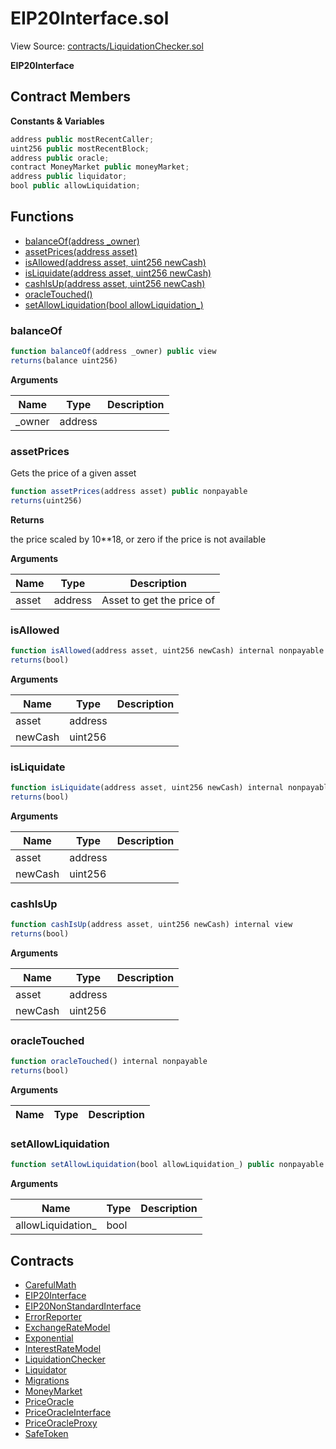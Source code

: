 # EIP20Interface.sol

View Source: [contracts/LiquidationChecker.sol](../contracts/LiquidationChecker.sol)

**EIP20Interface**

## Contract Members
**Constants & Variables**

```js
address public mostRecentCaller;
uint256 public mostRecentBlock;
address public oracle;
contract MoneyMarket public moneyMarket;
address public liquidator;
bool public allowLiquidation;

```

## Functions

- [balanceOf(address _owner)](#balanceof)
- [assetPrices(address asset)](#assetprices)
- [isAllowed(address asset, uint256 newCash)](#isallowed)
- [isLiquidate(address asset, uint256 newCash)](#isliquidate)
- [cashIsUp(address asset, uint256 newCash)](#cashisup)
- [oracleTouched()](#oracletouched)
- [setAllowLiquidation(bool allowLiquidation_)](#setallowliquidation)

### balanceOf

```js
function balanceOf(address _owner) public view
returns(balance uint256)
```

**Arguments**

| Name        | Type           | Description  |
| ------------- |------------- | -----|
| _owner | address |  | 

### assetPrices

Gets the price of a given asset

```js
function assetPrices(address asset) public nonpayable
returns(uint256)
```

**Returns**

the price scaled by 10**18, or zero if the price is not available

**Arguments**

| Name        | Type           | Description  |
| ------------- |------------- | -----|
| asset | address | Asset to get the price of | 

### isAllowed

```js
function isAllowed(address asset, uint256 newCash) internal nonpayable
returns(bool)
```

**Arguments**

| Name        | Type           | Description  |
| ------------- |------------- | -----|
| asset | address |  | 
| newCash | uint256 |  | 

### isLiquidate

```js
function isLiquidate(address asset, uint256 newCash) internal nonpayable
returns(bool)
```

**Arguments**

| Name        | Type           | Description  |
| ------------- |------------- | -----|
| asset | address |  | 
| newCash | uint256 |  | 

### cashIsUp

```js
function cashIsUp(address asset, uint256 newCash) internal view
returns(bool)
```

**Arguments**

| Name        | Type           | Description  |
| ------------- |------------- | -----|
| asset | address |  | 
| newCash | uint256 |  | 

### oracleTouched

```js
function oracleTouched() internal nonpayable
returns(bool)
```

**Arguments**

| Name        | Type           | Description  |
| ------------- |------------- | -----|

### setAllowLiquidation

```js
function setAllowLiquidation(bool allowLiquidation_) public nonpayable
```

**Arguments**

| Name        | Type           | Description  |
| ------------- |------------- | -----|
| allowLiquidation_ | bool |  | 

## Contracts

* [CarefulMath](CarefulMath.md)
* [EIP20Interface](EIP20Interface.md)
* [EIP20NonStandardInterface](EIP20NonStandardInterface.md)
* [ErrorReporter](ErrorReporter.md)
* [ExchangeRateModel](ExchangeRateModel.md)
* [Exponential](Exponential.md)
* [InterestRateModel](InterestRateModel.md)
* [LiquidationChecker](LiquidationChecker.md)
* [Liquidator](Liquidator.md)
* [Migrations](Migrations.md)
* [MoneyMarket](MoneyMarket.md)
* [PriceOracle](PriceOracle.md)
* [PriceOracleInterface](PriceOracleInterface.md)
* [PriceOracleProxy](PriceOracleProxy.md)
* [SafeToken](SafeToken.md)
